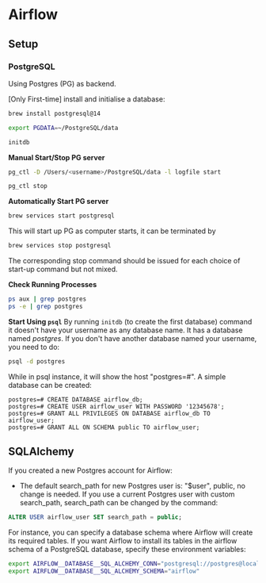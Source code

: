 # Airflow

## Setup

### PostgreSQL
Using Postgres (PG) as backend. 

[Only First-time] install and initialise a database:
```sh
brew install postgresql@14

export PGDATA=~/PostgreSQL/data

initdb
```

**Manual Start/Stop PG server**
```sh
pg_ctl -D /Users/<username>/PostgreSQL/data -l logfile start

pg_ctl stop
```

**Automatically Start PG server**
```sh
brew services start postgresql
```
This will start up PG as computer starts, it can be terminated by
```sh
brew services stop postgresql
```
The corresponding stop command should be issued for each choice of start-up command but not mixed.

**Check Running Processes**
```sh
ps aux | grep postgres
ps -e | grep postgres
```

**Start Using `psql`**
By running `initdb` (to create the first database) command it doesn't have your username as any database name. It has a database named *postgres*. If you don't have another database named your username, you need to do:
```sh
psql -d postgres
```
While in psql instance, it will show the host "postgres=#". A simple database can be created:
```
postgres=# CREATE DATABASE airflow_db;
postgres=# CREATE USER airflow_user WITH PASSWORD '12345678';
postgres=# GRANT ALL PRIVILEGES ON DATABASE airflow_db TO airflow_user;
postgres=# GRANT ALL ON SCHEMA public TO airflow_user;
```

## SQLAlchemy
If you created a new Postgres account for Airflow:
- The default search_path for new Postgres user is: "$user", public, no change is needed.
If you use a current Postgres user with custom search_path, search_path can be changed by the command:
```sql
ALTER USER airflow_user SET search_path = public;
```

For instance, you can specify a database schema where Airflow will create its required tables. If you want Airflow to install its tables in the airflow schema of a PostgreSQL database, specify these environment variables:
```sh
export AIRFLOW__DATABASE__SQL_ALCHEMY_CONN="postgresql://postgres@localhost:5432/my_database?options=-csearch_path%3Dairflow"
export AIRFLOW__DATABASE__SQL_ALCHEMY_SCHEMA="airflow"
```


